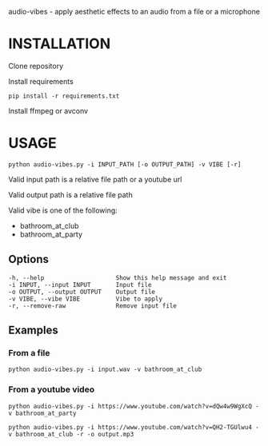 audio-vibes - apply aesthetic effects to an audio from a file or a microphone

# INSTALLATION
Clone repository 

Install requirements
```
pip install -r requirements.txt
```
Install ffmpeg or avconv

# USAGE
```
python audio-vibes.py -i INPUT_PATH [-o OUTPUT_PATH] -v VIBE [-r]
```
Valid input path is a relative file path or a youtube url

Valid output path is a relative file path

Valid vibe is one of the following:
- bathroom_at_club
- bathroom_at_party

## Options
```
-h, --help                    Show this help message and exit
-i INPUT, --input INPUT       Input file
-o OUTPUT, --output OUTPUT    Output file
-v VIBE, --vibe VIBE          Vibe to apply
-r, --remove-raw              Remove input file
```

## Examples

### From a file
```
python audio-vibes.py -i input.wav -v bathroom_at_club
```

### From a youtube video
```
python audio-vibes.py -i https://www.youtube.com/watch?v=dQw4w9WgXcQ -v bathroom_at_party
```


```
python audio-vibes.py -i https://www.youtube.com/watch?v=QH2-TGUlwu4 -v bathroom_at_club -r -o output.mp3
```


